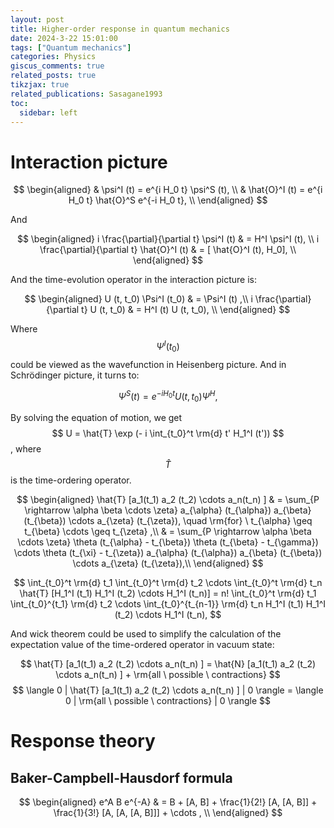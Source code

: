 ```yaml
---
layout: post
title: Higher-order response in quantum mechanics
date: 2024-3-22 15:01:00
tags: ["Quantum mechanics"]
categories: Physics
giscus_comments: true
related_posts: true
tikzjax: true
related_publications: Sasagane1993
toc:
  sidebar: left
---
```


# Interaction picture

$$
\begin{aligned}
& \psi^I (t) = e^{i H_0 t} \psi^S (t), \\
& \hat{O}^I (t) = e^{i H_0 t} \hat{O}^S e^{-i H_0 t}, \\
\end{aligned}
$$

And 

$$
\begin{aligned}
i \frac{\partial}{\partial t} \psi^I (t) & = H^I \psi^I (t), \\
i \frac{\partial}{\partial t} \hat{O}^I (t) & = [ \hat{O}^I (t), H_0], \\
\end{aligned}
$$

And the time-evolution operator in the interaction picture is:

$$
\begin{aligned}
U (t, t_0) \Psi^I (t_0) & = \Psi^I (t) ,\\
i \frac{\partial}{\partial t} U (t, t_0) & = H^I (t) U (t, t_0), \\
\end{aligned}
$$

Where $$\Psi^I (t_0)$$ could be viewed as the wavefunction in Heisenberg picture. And in Schrödinger picture, it turns to:

$$
\Psi^S (t) = e^{-i H_0 t} U(t, t_0) \Psi^H,
$$

By solving the equation of motion, we get $$ U = \hat{T} \exp (- i \int_{t_0}^t \rm{d} t' H_1^I (t')) $$, where $$ \hat{T} $$ is the time-ordering operator.

$$
\begin{aligned}
 \hat{T} [a_1(t_1) a_2 (t_2) \cdots a_n(t_n) ] & = \sum_{P \rightarrow \alpha \beta \cdots \zeta} a_{\alpha} (t_{\alpha}) a_{\beta} (t_{\beta}) \cdots a_{\zeta} (t_{\zeta}), \quad \rm{for} \ t_{\alpha} \geq t_{\beta} \cdots \geq t_{\zeta} ,\\
& = \sum_{P \rightarrow \alpha \beta \cdots \zeta} \theta (t_{\alpha} - t_{\beta}) \theta (t_{\beta} - t_{\gamma}) \cdots \theta (t_{\xi} - t_{\zeta}) a_{\alpha} (t_{\alpha}) a_{\beta} (t_{\beta}) \cdots a_{\zeta} (t_{\zeta}),\\
\end{aligned}
$$

$$
\int_{t_0}^t \rm{d} t_1 \int_{t_0}^t \rm{d} t_2 \cdots \int_{t_0}^t \rm{d} t_n \hat{T} [H_1^I (t_1) H_1^I (t_2) \cdots H_1^I (t_n)] = n! \int_{t_0}^t \rm{d} t_1 \int_{t_0}^{t_1} \rm{d} t_2 \cdots \int_{t_0}^{t_{n-1}} \rm{d} t_n H_1^I (t_1) H_1^I (t_2) \cdots H_1^I (t_n), 
$$

And wick theorem could be used to simplify the calculation of the expectation value of the time-ordered operator in vacuum state:

$$
\hat{T} [a_1(t_1) a_2 (t_2) \cdots a_n(t_n) ] = \hat{N} [a_1(t_1) a_2 (t_2) \cdots a_n(t_n) ] + \rm{all \ possible \ contractions}
$$
$$
\langle 0 | \hat{T} [a_1(t_1) a_2 (t_2) \cdots a_n(t_n) ] | 0 \rangle  = \langle 0 | \rm{all \ possible \ contractions} | 0 \rangle
$$

# Response theory
## Baker-Campbell-Hausdorf formula

$$
\begin{aligned}
e^A B e^{-A} & = B + [A, B] + \frac{1}{2!} [A, [A, B]] + \frac{1}{3!} [A, [A, [A, B]]] + \cdots , \\
\end{aligned}
$$